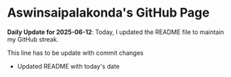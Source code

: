 # Aswinsaipalakonda's GitHub Page



**Daily Update for 2025-06-12**: Today, I updated the README file to maintain my GitHub streak.

This line has to be update with commit changes 
 - Updated README with today's date
